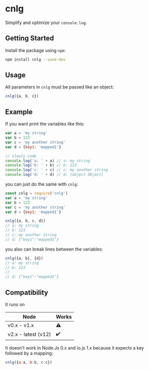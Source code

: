 # cnlg
Simplify and optimize your `console.log`.

## Getting Started
Install the package using `npm`:

```bash
npm install cnlg --save-dev
```

## Usage
All parameters in `cnlg` must be passed like an object:

```javascript
cnlg({a, b, c})
```

## Example
If you want print the variables like this:

```javascript
var a = 'my string'
var b = 123
var c = 'my another string'
var d = {key1: 'mapped1'}

// slowly code
console.log('a: ' + a) // a: my string
console.log('b: ' + b) // b: 123
console.log('c: ' + c) // c: my another string
console.log('d: ' + d) // d: [object Object]
```

you can just do the same with `cnlg`:

```javascript
const cnlg = require('cnlg')
var a = 'my string'
var b = 123
var c = 'my another string'
var d = {key1: 'mapped1'}

cnlg({a, b, c, d})
// a: my string
// b: 123
// c: my another string
// d: {"key1":"mapped1"}
```

you also can break lines between the variables:

```javascript
cnlg({a, b}, {d})
// a: my string
// b: 123
//
// d: {"key1":"mapped1"}
```

## Compatibility
It runs on

| Node | Works |
|---|---|
| v0.x - v1.x | :warning: |
| v2.x - latest (v12) | :heavy_check_mark: |

It doesn't work in Node.Js 0.x and io.js 1.x because it expects a key followed by a mapping:

```javascript
cnlg({a:a, b:b, c:c})
```
